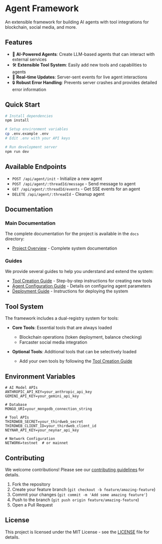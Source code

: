 # Agent Framework

An extensible framework for building AI agents with tool integrations for blockchain, social media, and more.

## Features

- 🤖 **AI-Powered Agents**: Create LLM-based agents that can interact with external services
- 🛠️ **Extensible Tool System**: Easily add new tools and capabilities to agents
- 🔄 **Real-time Updates**: Server-sent events for live agent interactions
- 🔒 **Robust Error Handling**: Prevents server crashes and provides detailed error information

## Quick Start

```bash
# Install dependencies
npm install

# Setup environment variables
cp .env.example .env
# Edit .env with your API keys

# Run development server
npm run dev
```

## Available Endpoints

- `POST /api/agent/init` - Initialize a new agent
- `POST /api/agent/:threadId/message` - Send message to agent
- `GET /api/agent/:threadId/events` - Get SSE events for an agent
- `DELETE /api/agent/:threadId` - Cleanup agent

## Documentation

### Main Documentation

The complete documentation for the project is available in the `docs` directory:

- [Project Overview](docs/README.md) - Complete system documentation

### Guides

We provide several guides to help you understand and extend the system:

- [Tool Creation Guide](docs/tools/create.md) - Step-by-step instructions for creating new tools
- [Agent Configuration Guide](docs/agent/config.md) - Details on configuring agent parameters
- [Deployment Guide](docs/deployment.md) - Instructions for deploying the system

## Tool System

The framework includes a dual-registry system for tools:

- **Core Tools**: Essential tools that are always loaded

  - Blockchain operations (token deployment, balance checking)
  - Farcaster social media integration

- **Optional Tools**: Additional tools that can be selectively loaded
  - Add your own tools by following the [Tool Creation Guide](docs/tools/create.md)

## Environment Variables

```
# AI Model APIs
ANTHROPIC_API_KEY=your_anthropic_api_key
GEMINI_API_KEY=your_gemini_api_key

# Database
MONGO_URI=your_mongodb_connection_string

# Tool APIs
THIRDWEB_SECRET=your_thirdweb_secret
THIRDWEB_CLIENT_ID=your_thirdweb_client_id
NEYNAR_API_KEY=your_neynar_api_key

# Network Configuration
NETWORK=testnet  # or mainnet
```

## Contributing

We welcome contributions! Please see our [contributing guidelines](CONTRIBUTING.md) for details.

1. Fork the repository
2. Create your feature branch (`git checkout -b feature/amazing-feature`)
3. Commit your changes (`git commit -m 'Add some amazing feature'`)
4. Push to the branch (`git push origin feature/amazing-feature`)
5. Open a Pull Request

## License

This project is licensed under the MIT License - see the [LICENSE](LICENSE) file for details.
